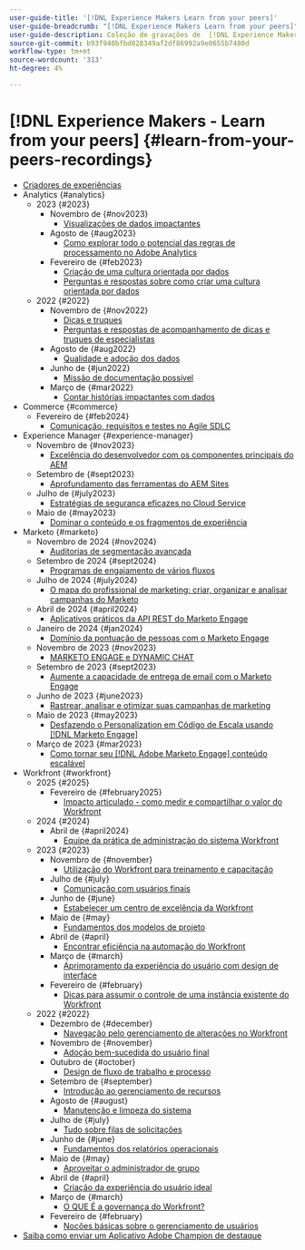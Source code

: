 ```yaml
---
user-guide-title: '[!DNL Experience Makers Learn from your peers]'
user-guide-breadcrumb: "[!DNL Experience Makers Learn from your peers]"
user-guide-description: Coleção de gravações de  [!DNL Experience Makers Learn from your peers]
source-git-commit: b93f940bfbd028349af2df86992a9e0655b7480d
workflow-type: tm+mt
source-wordcount: '313'
ht-degree: 4%

---
```



# [!DNL Experience Makers - Learn from your peers] {#learn-from-your-peers-recordings}

+ [Criadores de experiências](overview.md)
+ Analytics {#analytics}
   + 2023 {#2023}
      + Novembro de {#nov2023}
         + [Visualizações de dados impactantes](analytics/nov2023/impactful-data-visualizations.md)
      + Agosto de {#aug2023}
         + [Como explorar todo o potencial das regras de processamento no Adobe Analytics](analytics/aug2023/processing-rules.md)
      + Fevereiro de {#feb2023}
         + [Criação de uma cultura orientada por dados](analytics/feb2023/data-driven-culture.md)
         + [Perguntas e respostas sobre como criar uma cultura orientada por dados](analytics/feb2023/data-driven-culture-q-and-a.md)
   + 2022 {#2022}
      + Novembro de {#nov2022}
         + [Dicas e truques](analytics/nov2022/tips-and-tricks.md)
         + [Perguntas e respostas de acompanhamento de dicas e truques de especialistas](analytics/nov2022/tips-and-tricks-q-and-a.md)
      + Agosto de {#aug2022}
         + [Qualidade e adoção dos dados](analytics/aug2022/data-quality.md)
      + Junho de {#jun2022}
         + [Missão de documentação possível](analytics/june2022/mission-possible.md)
      + Março de {#mar2022}
         + [Contar histórias impactantes com dados](analytics/mar2022/stories-with-data.md)
+ Commerce {#commerce}
   + Fevereiro de {#feb2024}
      + [Comunicação, requisitos e testes no Agile SDLC](commerce/2024/agile-sdlc.md)
+ Experience Manager {#experience-manager}
   + Novembro de {#nov2023}
      + [Excelência do desenvolvedor com os componentes principais do AEM](experience-manager/nov2023/core-components.md)
   + Setembro de {#sept2023}
      + [Aprofundamento das ferramentas do AEM Sites](experience-manager/sept2023/aem-sites-tools.md)
   + Julho de {#july2023}
      + [Estratégias de segurança eficazes no Cloud Service](experience-manager/july2023/effective-security-strategies-in-cloud-service.md)
   + Maio de {#may2023}
      + [Dominar o conteúdo e os fragmentos de experiência](experience-manager/may2023/mastering-content-and-experience-fragments.md)
+ Marketo {#marketo}
   + Novembro de 2024 {#nov2024}
      + [Auditorias de segmentação avançada](marketo/nov2024/advanced-segmentation.md)
   + Setembro de 2024 {#sept2024}
      + [Programas de engajamento de vários fluxos](marketo/sept2024/multi-stream-engagement-programs.md)
   + Julho de 2024 {#july2024}
      + [O mapa do profissional de marketing: criar, organizar e analisar campanhas do Marketo](marketo/july2024/marketers-map-marketo-campaigns.md)
   + Abril de 2024 {#april2024}
      + [Aplicativos práticos da API REST do Marketo Engage](marketo/april2024/practical-applications-of-marketo-engage-rest-api.md)
   + Janeiro de 2024 {#jan2024}
      + [Domínio da pontuação de pessoas com o Marketo Engage](marketo/jan2024/person-scoring-mastery.md)
   + Novembro de 2023 {#nov2023}
      + [MARKETO ENGAGE e DYNAMIC CHAT](marketo/nov2023/dynamic-chat.md)
   + Setembro de 2023 {#sept2023}
      + [Aumente a capacidade de entrega de email com o Marketo Engage](marketo/sept2023/email-deliverability.md)
   + Junho de 2023 {#june2023}
      + [Rastrear, analisar e otimizar suas campanhas de marketing](marketo/june2023/marketing-campaigns.md)
   + Maio de 2023 {#may2023}
      + [Desfazendo o Personalization em Código de Escala usando  [!DNL Marketo Engage]](marketo/may2023/personalization-at-scale.md)
   + Março de 2023 {#mar2023}
      + [Como tornar seu  [!DNL Adobe Marketo Engage] conteúdo escalável](marketo/mar2023/templates-tokens-teamwork.md)
+ Workfront {#workfront}
   + 2025 {#2025}
      + Fevereiro de {#february2025}
         + [Impacto articulado - como medir e compartilhar o valor do Workfront](workfront/2025/how-to-measure-and-share-workfront-value.md)
   + 2024 {#2024}
      + Abril de {#april2024}
         + [Equipe da prática de administração do sistema Workfront](workfront/2024/04/staffing-your-workfront-system-admin-practice.md)
   + 2023 {#2023}
      + Novembro de {#november}
         + [Utilização do Workfront para treinamento e capacitação](workfront/2023/11/using-workfront-for-training-and-enablement.md)
      + Julho de {#july}
         + [Comunicação com usuários finais](workfront/2023/07/communicating-with-end-users.md)
      + Junho de {#june}
         + [Estabelecer um centro de excelência da Workfront](workfront/2023/06/establishing-a-workfront-center-of-excellence.md)
      + Maio de {#may}
         + [Fundamentos dos modelos de projeto](workfront/2023/05/foundations-of-project-templates.md)
      + Abril de {#april}
         + [Encontrar eficiência na automação do Workfront](workfront/2023/04/finding-efficiencies-in-workfront-automation.md)
      + Março de {#march}
         + [Aprimoramento da experiência do usuário com design de interface](workfront/2023/03/improving-user-experience-with-interface-design.md)
      + Fevereiro de {#february}
         + [Dicas para assumir o controle de uma instância existente do Workfront](workfront/2023/02/tips-for-taking-over-an-existing-workfront-instance.md)
   + 2022 {#2022}
      + Dezembro de {#december}
         + [Navegação pelo gerenciamento de alterações no Workfront](workfront/2022/12/navigating-change-management.md)
      + Novembro de {#november}
         + [Adoção bem-sucedida do usuário final](workfront/2022/11/successful-end-user-adoption.md)
      + Outubro de {#october}
         + [Design de fluxo de trabalho e processo](workfront/2022/10/workflow-and-process-design.md)
      + Setembro de {#september}
         + [Introdução ao gerenciamento de recursos](workfront/2022/09/getting-started-with-resource-management.md)
      + Agosto de {#august}
         + [Manutenção e limpeza do sistema](workfront/2022/08/system-maintenance-and-cleanup.md)
      + Julho de {#july}
         + [Tudo sobre filas de solicitações](workfront/2022/07/all-about-request-queues.md)
      + Junho de {#june}
         + [Fundamentos dos relatórios operacionais](workfront/2022/06/foundations-of-operational-reporting.md)
      + Maio de {#may}
         + [Aproveitar o administrador de grupo](workfront/2022/05/leveraging-the-group-admin.md)
      + Abril de {#april}
         + [Criação da experiência do usuário ideal](workfront/2022/04/designing-an-ideal-user-experience.md)
      + Março de {#march}
         + [O QUE É a governança do Workfront?](workfront/2022/03/what-is-workfront-governance.md)
      + Fevereiro de {#february}
         + [Noções básicas sobre o gerenciamento de usuários](workfront/2022/02/understanding-user-management.md)
+ [Saiba como enviar um Aplicativo Adobe Champion de destaque](./adobe-champion-application.md)
